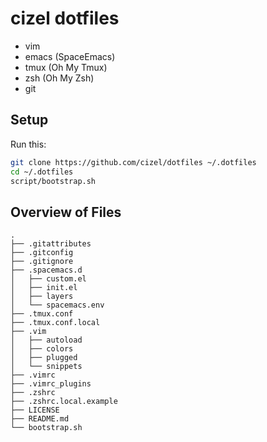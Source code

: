 # cizel dotfiles 

- vim
- emacs (SpaceEmacs)
- tmux (Oh My Tmux)
- zsh (Oh My Zsh) 
- git

## Setup

Run this:

```bash
git clone https://github.com/cizel/dotfiles ~/.dotfiles
cd ~/.dotfiles
script/bootstrap.sh
```

## Overview of Files

```
.
├── .gitattributes
├── .gitconfig
├── .gitignore
├── .spacemacs.d
│   ├── custom.el
│   ├── init.el
│   ├── layers
│   └── spacemacs.env
├── .tmux.conf
├── .tmux.conf.local
├── .vim
│   ├── autoload
│   ├── colors
│   ├── plugged
│   └── snippets
├── .vimrc
├── .vimrc_plugins
├── .zshrc
├── .zshrc.local.example
├── LICENSE
├── README.md
└── bootstrap.sh
```

